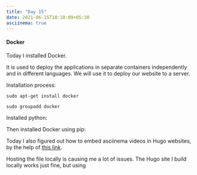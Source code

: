 ```yaml
---
title: "Day 15"
date: 2021-06-15T10:10:09+05:30
asciinema: true
---
```


#### Docker

Today I installed Docker.

It is used to deploy the applications in separate containers independently and in different languages. We will use it to deploy our website to a server.

Installation process:

```sudo apt-get install docker```

``` sudo groupadd docker ```

<script id="asciicast-YAM42OEPMupnSfMhyz2N5G709" src="https://asciinema.org/a/YAM42OEPMupnSfMhyz2N5G709.js" async></script>

Installed python:

<script id="asciicast-N09BgbFgO04yjHykOYCu6AKDu" src="https://asciinema.org/a/N09BgbFgO04yjHykOYCu6AKDu.js" async></script>

Then installed Docker using pip:

<script id="asciicast-HmmoHwV566dD8ybzU9v5vp2GE" src="https://asciinema.org/a/HmmoHwV566dD8ybzU9v5vp2GE.js" async></script>

Today I also figured out how to embed asciinema videos in Hugo websites, by the help of [this link](https://jenciso.github.io/blog/embedding-asciinema-cast-in-your-hugo-site/).

Hosting the file locally is causing me a lot of issues. The Hugo site I build locally works just fine, but using 